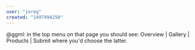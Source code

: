 ```yaml
---
user: "joreg"
created: "1497994258"
---
```


@ggml: in the top menu on that page you should see: Overview | Gallery | Products | Submit where you'd choose the latter.
